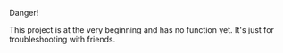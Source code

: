 Danger!

This project is at the very beginning and has no function yet.
It's just for troubleshooting with friends.
